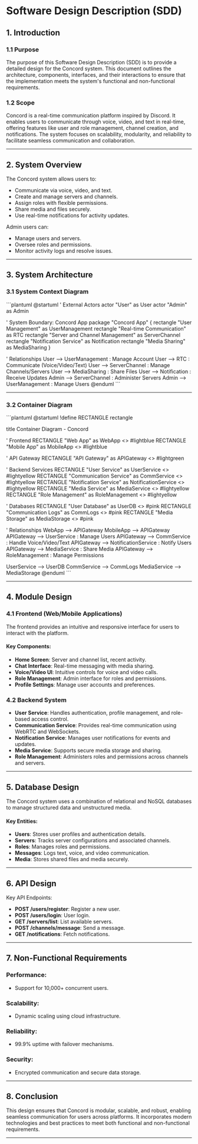 
# **Software Design Description (SDD)**

## 1. **Introduction**

### 1.1 **Purpose**
The purpose of this Software Design Description (SDD) is to provide a detailed design for the Concord system. This document outlines the architecture, components, interfaces, and their interactions to ensure that the implementation meets the system's functional and non-functional requirements.

### 1.2 **Scope**
Concord is a real-time communication platform inspired by Discord. It enables users to communicate through voice, video, and text in real-time, offering features like user and role management, channel creation, and notifications. The system focuses on scalability, modularity, and reliability to facilitate seamless communication and collaboration.

---

## 2. **System Overview**

The Concord system allows users to:
- Communicate via voice, video, and text.
- Create and manage servers and channels.
- Assign roles with flexible permissions.
- Share media and files securely.
- Use real-time notifications for activity updates.

Admin users can:
- Manage users and servers.
- Oversee roles and permissions.
- Monitor activity logs and resolve issues.

---

## 3. **System Architecture**

### 3.1 **System Context Diagram**

\`\`\`plantuml
@startuml
' External Actors
actor "User" as User
actor "Admin" as Admin

' System Boundary: Concord App
package "Concord App" {
    rectangle "User Management" as UserManagement
    rectangle "Real-time Communication" as RTC
    rectangle "Server and Channel Management" as ServerChannel
    rectangle "Notification Service" as Notification
    rectangle "Media Sharing" as MediaSharing
}

' Relationships
User --> UserManagement : Manage Account
User --> RTC : Communicate (Voice/Video/Text)
User --> ServerChannel : Manage Channels/Servers
User --> MediaSharing : Share Files
User --> Notification : Receive Updates
Admin --> ServerChannel : Administer Servers
Admin --> UserManagement : Manage Users
@enduml
\`\`\`

---

### 3.2 **Container Diagram**

\`\`\`plantuml
@startuml
!define RECTANGLE rectangle

title Container Diagram - Concord

' Frontend
RECTANGLE "Web App" as WebApp <<Web Application>> #lightblue
RECTANGLE "Mobile App" as MobileApp <<Mobile Application>> #lightblue

' API Gateway
RECTANGLE "API Gateway" as APIGateway <<API Gateway>> #lightgreen

' Backend Services
RECTANGLE "User Service" as UserService <<Microservice>> #lightyellow
RECTANGLE "Communication Service" as CommService <<Microservice>> #lightyellow
RECTANGLE "Notification Service" as NotificationService <<Microservice>> #lightyellow
RECTANGLE "Media Service" as MediaService <<Microservice>> #lightyellow
RECTANGLE "Role Management" as RoleManagement <<Microservice>> #lightyellow

' Databases
RECTANGLE "User Database" as UserDB <<Database>> #pink
RECTANGLE "Communication Logs" as CommLogs <<Database>> #pink
RECTANGLE "Media Storage" as MediaStorage <<Database>> #pink

' Relationships
WebApp --> APIGateway
MobileApp --> APIGateway
APIGateway --> UserService : Manage Users
APIGateway --> CommService : Handle Voice/Video/Text
APIGateway --> NotificationService : Notify Users
APIGateway --> MediaService : Share Media
APIGateway --> RoleManagement : Manage Permissions

UserService --> UserDB
CommService --> CommLogs
MediaService --> MediaStorage
@enduml
\`\`\`

---

## 4. **Module Design**

### 4.1 **Frontend (Web/Mobile Applications)**
The frontend provides an intuitive and responsive interface for users to interact with the platform.

#### Key Components:
- **Home Screen**: Server and channel list, recent activity.
- **Chat Interface**: Real-time messaging with media sharing.
- **Voice/Video UI**: Intuitive controls for voice and video calls.
- **Role Management**: Admin interface for roles and permissions.
- **Profile Settings**: Manage user accounts and preferences.

### 4.2 **Backend System**
- **User Service**: Handles authentication, profile management, and role-based access control.
- **Communication Service**: Provides real-time communication using WebRTC and WebSockets.
- **Notification Service**: Manages user notifications for events and updates.
- **Media Service**: Supports secure media storage and sharing.
- **Role Management**: Administers roles and permissions across channels and servers.

---

## 5. **Database Design**

The Concord system uses a combination of relational and NoSQL databases to manage structured data and unstructured media.

#### Key Entities:
- **Users**: Stores user profiles and authentication details.
- **Servers**: Tracks server configurations and associated channels.
- **Roles**: Manages roles and permissions.
- **Messages**: Logs text, voice, and video communication.
- **Media**: Stores shared files and media securely.

---

## 6. **API Design**

Key API Endpoints:
- **POST /users/register**: Register a new user.
- **POST /users/login**: User login.
- **GET /servers/list**: List available servers.
- **POST /channels/message**: Send a message.
- **GET /notifications**: Fetch notifications.

---

## 7. **Non-Functional Requirements**

### Performance:
- Support for 10,000+ concurrent users.

### Scalability:
- Dynamic scaling using cloud infrastructure.

### Reliability:
- 99.9% uptime with failover mechanisms.

### Security:
- Encrypted communication and secure data storage.

---

## 8. **Conclusion**
This design ensures that Concord is modular, scalable, and robust, enabling seamless communication for users across platforms. It incorporates modern technologies and best practices to meet both functional and non-functional requirements.

---

